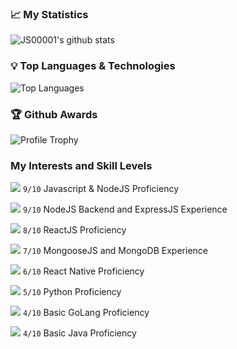 
### 📈 My Statistics 
![JS00001's github stats](https://github-readme-stats.vercel.app/api?username=JS00001&show_icons=true&title_color=fff&icon_color=79ff97&text_color=9f9f9f&bg_color=151515&count_private=true)
### 💡 Top Languages & Technologies
![Top Languages](https://github-readme-stats.vercel.app/api/top-langs/?username=JS00001&layout=compact&show_icons=true&title_color=fff&icon_color=79ff97&text_color=9f9f9f&bg_color=151515&count_private=true)

### 🏆 Github Awards
![Profile Trophy](https://github-profile-trophy.vercel.app/?username=JS00001&margin-w=25&margin-h=25&column=7&theme=darkhub)

###  My Interests and Skill Levels

<img src="https://img.icons8.com/color/24/000000/javascript.png"/> `9/10` Javascript & NodeJS Proficiency

<img src="https://img.icons8.com/nolan/24/react-native.png"/> `9/10` NodeJS Backend and ExpressJS Experience

<img src="https://img.icons8.com/nolan/24/react-native.png"/> `8/10` ReactJS Proficiency

<img src="https://img.icons8.com/color/24/000000/mongodb.png"/> `7/10` MongooseJS and MongoDB Experience

<img src="https://img.icons8.com/color/24/000000/apple-phone.png"/> `6/10` React Native Proficiency

<img src="https://img.icons8.com/color/24/000000/python.png"/> `5/10` Python Proficiency

<img src="https://img.icons8.com/color/24/000000/golang.png"/> `4/10` Basic GoLang Proficiency

<img src="https://img.icons8.com/color/24/000000/java-coffee-cup-logo.png"/> `4/10` Basic Java Proficiency

